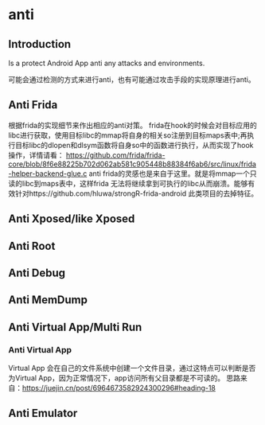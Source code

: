 # anti

## Introduction

Is a protect Android App anti any attacks and environments.

可能会通过检测的方式来进行anti，也有可能通过攻击手段的实现原理进行anti。

## Anti Frida

根据frida的实现细节来作出相应的anti对策。
frida在hook的时候会对目标应用的libc进行获取，使用目标libc的mmap将自身的相关so注册到目标maps表中;再执行目标libc的dlopen和dlsym函数将自身so中的函数进行执行，从而实现了hook操作，详情请看：
https://github.com/frida/frida-core/blob/8f6e88225b702d062ab581c905448b88384f6ab6/src/linux/frida-helper-backend-glue.c
anti frida的灵感也是来自于这里。就是将mmap一个只读的libc到maps表中，这样frida 无法将继续拿到可执行的libc从而崩溃。能够有效针对https://github.com/hluwa/strongR-frida-android 此类项目的去掉特征。

## Anti Xposed/like Xposed

## Anti Root

## Anti Debug

## Anti MemDump

## Anti Virtual App/Multi Run

### Anti Virtual App
Virtual App 会在自己的文件系统中创建一个文件目录，通过这特点可以判断是否为Virtual App，因为正常情况下，app访问所有父目录都是不可读的。
思路来自：https://juejin.cn/post/6964673582924300296#heading-18

## Anti Emulator